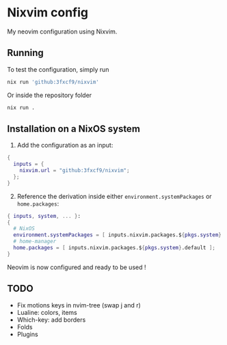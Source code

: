 # Nixvim config

My neovim configuration using Nixvim.

## Running

To test the configuration, simply run

```bash
nix run 'github:3fxcf9/nixvim'
```

Or inside the repository folder

```bash
nix run .
```

## Installation on a NixOS system

1. Add the configuration as an input:

```nix
{
  inputs = {
    nixvim.url = "github:3fxcf9/nixvim";
  };
}
```

2. Reference the derivation inside either `environment.systemPackages` or `home.packages`:

```nix
{ inputs, system, ... }:
{
  # NixOS
  environment.systemPackages = [ inputs.nixvim.packages.${pkgs.system}.default ];
  # home-manager
  home.packages = [ inputs.nixvim.packages.${pkgs.system}.default ];
}
```

Neovim is now configured and ready to be used !

## TODO

- Fix motions keys in nvim-tree (swap j and r)
- Lualine: colors, items
- Which-key: add borders
- Folds
- Plugins
